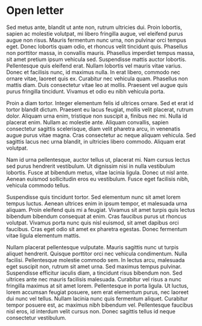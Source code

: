 # Open letter

Sed metus ante, blandit ut ante non, rutrum ultricies dui. Proin lobortis, sapien ac molestie volutpat, mi libero fringilla augue, vel eleifend purus augue non risus. Mauris fermentum nunc urna, non pulvinar orci tempus eget. Donec lobortis quam odio, et rhoncus velit tincidunt quis. Phasellus non porttitor massa, in convallis mauris. Phasellus imperdiet tempus massa, sit amet pretium ipsum vehicula sed. Suspendisse mattis auctor lobortis. Pellentesque quis eleifend erat. Nullam lobortis vel mauris vitae varius. Donec et facilisis nunc, id maximus nulla. In erat libero, commodo nec ornare vitae, laoreet quis ex. Curabitur nec vehicula quam. Phasellus non mattis diam. Duis consectetur vitae leo at mollis. Praesent vel augue quis purus fringilla tincidunt. Vivamus et odio eu nibh vehicula porta.

Proin a diam tortor. Integer elementum felis id ultrices ornare. Sed et erat id tortor blandit dictum. Praesent eu lacus feugiat, mollis velit placerat, rutrum dolor. Aliquam urna enim, tristique non suscipit a, finibus nec mi. Nulla id placerat enim. Nullam ac molestie ante. Aliquam convallis, sapien consectetur sagittis scelerisque, diam velit pharetra arcu, in venenatis augue purus vitae magna. Cras consectetur ac neque aliquam vehicula. Sed sagittis lacus nec urna blandit, in ultricies libero commodo. Aliquam erat volutpat.

Nam id urna pellentesque, auctor tellus ut, placerat mi. Nam cursus lectus sed purus hendrerit vestibulum. Ut dignissim nisi in nulla vestibulum lobortis. Fusce at bibendum metus, vitae lacinia ligula. Donec ut nisl ante. Aenean euismod sollicitudin eros eu vestibulum. Fusce eget facilisis nibh, vehicula commodo tellus.

Suspendisse quis tincidunt tortor. Sed elementum nunc sit amet lorem tempus luctus. Aenean ultrices enim in ipsum tempor, et malesuada urna aliquam. Proin eleifend quis mi a feugiat. Vivamus sit amet turpis quis lectus bibendum bibendum consequat at enim. Cras faucibus purus ut rhoncus volutpat. Vivamus porta nunc quis nisl euismod, sit amet dapibus orci faucibus. Cras eget odio sit amet ex pharetra egestas. Donec fermentum vitae ligula elementum mattis.

Nullam placerat pellentesque vulputate. Mauris sagittis nunc ut turpis aliquet hendrerit. Quisque porttitor orci nec vehicula condimentum. Nulla facilisi. Pellentesque molestie commodo sem. In lectus arcu, malesuada eget suscipit non, rutrum sit amet urna. Sed maximus tempus pulvinar. Suspendisse efficitur iaculis diam, a tincidunt risus bibendum non. Sed ultrices ante nec mauris facilisis malesuada. Curabitur vel risus a nunc fringilla maximus at sit amet lorem. Pellentesque in porta ligula. Ut luctus, lorem accumsan feugiat posuere, sem erat elementum purus, nec laoreet dui nunc vel tellus. Nullam lacinia nunc quis fermentum aliquet. Curabitur tempor posuere est, ac maximus nibh bibendum vel. Pellentesque faucibus nisl eros, id interdum velit cursus non. Donec sagittis tellus id neque consectetur vestibulum.
